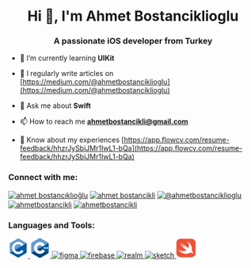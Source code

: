 <h1 align="center">Hi 👋, I'm Ahmet Bostanciklioglu</h1>
<h3 align="center">A passionate iOS developer from Turkey</h3>

- 🌱 I’m currently learning **UIKit**

- 📝 I regularly write articles on [https://medium.com/@ahmetbostanciklioglu](https://medium.com/@ahmetbostanciklioglu)

- 💬 Ask me about **Swift**

- 📫 How to reach me **ahmetbostancikli@gmail.com**

- 📄 Know about my experiences [https://app.flowcv.com/resume-feedback/hhzrJySbiJMr1IwL1-bQa](https://app.flowcv.com/resume-feedback/hhzrJySbiJMr1IwL1-bQa)

<h3 align="left">Connect with me:</h3>
<p align="left">
<a href="https://linkedin.com/in/ahmet bostancıklıoğlu" target="blank"><img align="center" src="https://raw.githubusercontent.com/rahuldkjain/github-profile-readme-generator/master/src/images/icons/Social/linked-in-alt.svg" alt="ahmet bostancıklıoğlu" height="30" width="40" /></a>
<a href="https://stackoverflow.com/users/ahmet bostancikli" target="blank"><img align="center" src="https://raw.githubusercontent.com/rahuldkjain/github-profile-readme-generator/master/src/images/icons/Social/stack-overflow.svg" alt="ahmet bostancikli" height="30" width="40" /></a>
<a href="https://medium.com/@ahmetbostanciklioglu" target="blank"><img align="center" src="https://raw.githubusercontent.com/rahuldkjain/github-profile-readme-generator/master/src/images/icons/Social/medium.svg" alt="@ahmetbostanciklioglu" height="30" width="40" /></a>
<a href="https://www.hackerrank.com/ahmetbostancikli" target="blank"><img align="center" src="https://raw.githubusercontent.com/rahuldkjain/github-profile-readme-generator/master/src/images/icons/Social/hackerrank.svg" alt="ahmetbostancikli" height="30" width="40" /></a>
<a href="https://www.leetcode.com/ahmetbostancikli" target="blank"><img align="center" src="https://raw.githubusercontent.com/rahuldkjain/github-profile-readme-generator/master/src/images/icons/Social/leet-code.svg" alt="ahmetbostancikli" height="30" width="40" /></a>
</p>

<h3 align="left">Languages and Tools:</h3>
<p align="left"> <a href="https://www.cprogramming.com/" target="_blank" rel="noreferrer"> <img src="https://raw.githubusercontent.com/devicons/devicon/master/icons/c/c-original.svg" alt="c" width="40" height="40"/> </a> <a href="https://www.w3schools.com/cpp/" target="_blank" rel="noreferrer"> <img src="https://raw.githubusercontent.com/devicons/devicon/master/icons/cplusplus/cplusplus-original.svg" alt="cplusplus" width="40" height="40"/> </a> <a href="https://www.figma.com/" target="_blank" rel="noreferrer"> <img src="https://www.vectorlogo.zone/logos/figma/figma-icon.svg" alt="figma" width="40" height="40"/> </a> <a href="https://firebase.google.com/" target="_blank" rel="noreferrer"> <img src="https://www.vectorlogo.zone/logos/firebase/firebase-icon.svg" alt="firebase" width="40" height="40"/> </a> <a href="https://realm.io/" target="_blank" rel="noreferrer"> <img src="https://raw.githubusercontent.com/bestofjs/bestofjs-webui/8665e8c267a0215f3159df28b33c365198101df5/public/logos/realm.svg" alt="realm" width="40" height="40"/> </a> <a href="https://www.sketch.com/" target="_blank" rel="noreferrer"> <img src="https://www.vectorlogo.zone/logos/sketchapp/sketchapp-icon.svg" alt="sketch" width="40" height="40"/> </a> <a href="https://developer.apple.com/swift/" target="_blank" rel="noreferrer"> <img src="https://raw.githubusercontent.com/devicons/devicon/master/icons/swift/swift-original.svg" alt="swift" width="40" height="40"/> </a> </p>

